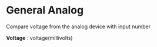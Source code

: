 General Analog
===================
Compare voltage from the analog device with input number

**Voltage**
: voltage(millivolts) 